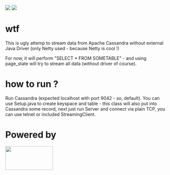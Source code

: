 [![](https://img.shields.io/badge/unicorn-approved-ff69b4.svg)](https://www.youtube.com/watch?v=9auOCbH5Ns4)
![][license img]

# wtf
This is ugly attemp to stream data from Apache Cassandra without external Java Driver (only Netty used - because Netty is cool !)

For now, it will perform "SELECT * FROM SOMETABLE" - and using page_state will try to stream all data (without driver of course).

# how to run ?
Run Cassandra (expected localhost with port 9042 - so, default).
You can use Setup.java to create keyspace and table - this class will also put into Cassandra some record,
next just run Server and connect via plain TCP, you can use telnet or included StreamingClient.


# Powered by
<img src="http://normanmaurer.me/presentations/2014-netflix-netty/images/netty_logo.png" height="75" width="150">

[license img]:https://img.shields.io/badge/License-Apache%202-blue.svg